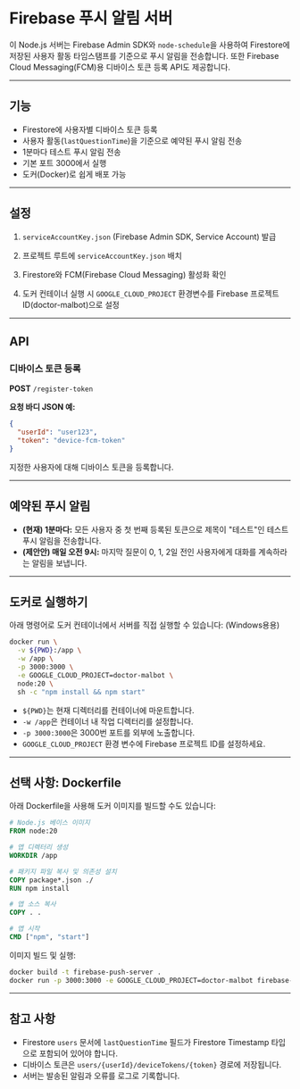 
# Firebase 푸시 알림 서버

이 Node.js 서버는 Firebase Admin SDK와 `node-schedule`을 사용하여 Firestore에 저장된 사용자 활동 타임스탬프를 기준으로 푸시 알림을 전송합니다. 또한 Firebase Cloud Messaging(FCM)용 디바이스 토큰 등록 API도 제공합니다.

---

## 기능

- Firestore에 사용자별 디바이스 토큰 등록
- 사용자 활동(`lastQuestionTime`)을 기준으로 예약된 푸시 알림 전송
- 1분마다 테스트 푸시 알림 전송
- 기본 포트 3000에서 실행
- 도커(Docker)로 쉽게 배포 가능

---

## 설정

1. `serviceAccountKey.json` (Firebase Admin SDK, Service Account) 발급

2. 프로젝트 루트에 `serviceAccountKey.json` 배치

3. Firestore와 FCM(Firebase Cloud Messaging) 활성화 확인

4. 도커 컨테이너 실행 시 `GOOGLE_CLOUD_PROJECT` 환경변수를 Firebase 프로젝트 ID(doctor-malbot)으로 설정 


---

## API

### 디바이스 토큰 등록

**POST** `/register-token`

**요청 바디 JSON 예:**

```json
{
  "userId": "user123",
  "token": "device-fcm-token"
}
```

지정한 사용자에 대해 디바이스 토큰을 등록합니다.

---

## 예약된 푸시 알림

* **(현재) 1분마다:** 모든 사용자 중 첫 번째 등록된 토큰으로 제목이 "테스트"인 테스트 푸시 알림을 전송합니다.
* **(제안안) 매일 오전 9시:** 마지막 질문이 0, 1, 2일 전인 사용자에게 대화를 계속하라는 알림을 보냅니다.

---

## 도커로 실행하기

아래 명령어로 도커 컨테이너에서 서버를 직접 실행할 수 있습니다: (Windows용용)

```bash
docker run \
  -v ${PWD}:/app \
  -w /app \
  -p 3000:3000 \
  -e GOOGLE_CLOUD_PROJECT=doctor-malbot \
  node:20 \
  sh -c "npm install && npm start"
```

* `${PWD}`는 현재 디렉터리를 컨테이너에 마운트합니다.
* `-w /app`은 컨테이너 내 작업 디렉터리를 설정합니다.
* `-p 3000:3000`은 3000번 포트를 외부에 노출합니다.
* `GOOGLE_CLOUD_PROJECT` 환경 변수에 Firebase 프로젝트 ID를 설정하세요.

---

## 선택 사항: Dockerfile

아래 Dockerfile을 사용해 도커 이미지를 빌드할 수도 있습니다:

```Dockerfile
# Node.js 베이스 이미지
FROM node:20

# 앱 디렉터리 생성
WORKDIR /app

# 패키지 파일 복사 및 의존성 설치
COPY package*.json ./
RUN npm install

# 앱 소스 복사
COPY . .

# 앱 시작
CMD ["npm", "start"]
```

이미지 빌드 및 실행:

```bash
docker build -t firebase-push-server .
docker run -p 3000:3000 -e GOOGLE_CLOUD_PROJECT=doctor-malbot firebase-push-server
```

---

## 참고 사항

* Firestore `users` 문서에 `lastQuestionTime` 필드가 Firestore Timestamp 타입으로 포함되어 있어야 합니다.
* 디바이스 토큰은 `users/{userId}/deviceTokens/{token}` 경로에 저장됩니다.
* 서버는 발송된 알림과 오류를 로그로 기록합니다.
